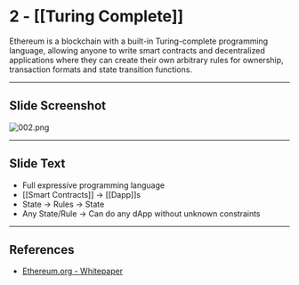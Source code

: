 # 2 - [[Turing Complete]]

Ethereum is a blockchain with a built-in Turing-complete programming language, allowing anyone to write smart contracts and decentralized applications where they can create their own arbitrary rules for ownership, transaction formats and state transition functions.

___
## Slide Screenshot
![002.png](../images/ethereum101/002.png)
___
## Slide Text
- Full expressive programming language
- [[Smart Contracts]] -> [[Dapp]]s
- State -> Rules -> State
- Any State/Rule -> Can do any dApp without unknown constraints 
___
## References
- [Ethereum.org - Whitepaper](https://ethereum.org/en/whitepaper/)

